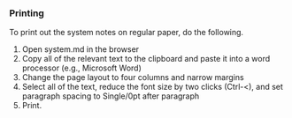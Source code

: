 ### Printing

To print out the system notes on regular paper, do the following.

   1. Open system.md in the browser
   2. Copy all of the relevant text to the clipboard and paste it into a word processor (e.g., Microsoft Word)
   2. Change the page layout to four columns and narrow margins
   2. Select all of the text, reduce the font size by two clicks (Ctrl-<), and set paragraph spacing to Single/0pt after paragraph
   2. Print.

